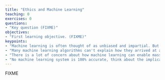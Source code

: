 ```yaml
---
title: "Ethics and Machine Learning"
teaching: 0
exercises: 0
questions:
- "Key question (FIXME)"
objectives:
- "First learning objective. (FIXME)"
keypoints:
- "Machine learning is often thought of as unbiased and impartial. But if the training data is biased the machine learning will be."
- "Many machine learning algorithms can't explain how they arrived at a decision."
- "There is a lot of concern about how machine learning can enable mass surveillance."
- "No machine learning system is 100% accurate, think about the implications of false positives and false negatives."
---
```

FIXME



